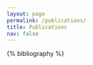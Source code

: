 ```yaml
---
layout: page
permalink: /publications/
title: Publications
nav: false
---
```


<!-- _pages/publications.md -->
<div class="publications">

{% bibliography %}

</div>
